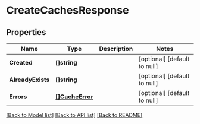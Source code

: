 # CreateCachesResponse

## Properties
Name | Type | Description | Notes
------------ | ------------- | ------------- | -------------
**Created** | **[]string** |  | [optional] [default to null]
**AlreadyExists** | **[]string** |  | [optional] [default to null]
**Errors** | [**[]CacheError**](cache_error.md) |  | [optional] [default to null]

[[Back to Model list]](../README.md#documentation-for-models) [[Back to API list]](../README.md#documentation-for-api-endpoints) [[Back to README]](../README.md)


